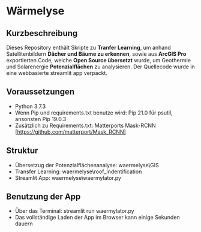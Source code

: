 # Wärmelyse

## Kurzbeschreibung

Dieses Repository enthält Skripte zu **Tranfer Learning**, um anhand Satellitenbildern **Dächer und Bäume zu erkennen**, sowie aus **ArcGIS Pro** exportierten Code, welche **Open Source übersetzt** wurde, um Geothermie und Solarenergie **Potenzialflächen** zu analysieren.
Der Quellecode wurde in eine webbasierte streamlit app verpackt.

## Voraussetzungen
- Python 3.7.3
- Wenn Pip und requirements.txt benutze wird: Pip 21.0 für psutil, ansonsten Pip 19.0.3
- Zusätzlich zu Requirements.txt: Matterports Mask-RCNN [https://github.com/matterport/Mask_RCNN]

## Struktur
- Übersetzug der Potenzialflächenanalyse: waermelyse\GIS
- Transfer Learning: waermelyse\roof_indentification
- Streamlit App: waermelyse\waermylator.py

## Benutzung der App
- Über das Terminal: streamlit run waermylator.py
- Das vollständige Laden der App im Browser kann einige Sekunden dauern